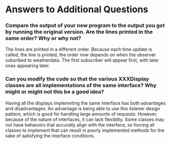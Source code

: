 # Answers to Additional Questions

### Compare the output of your new program to the output you got by running the original version. Are the lines printed in the same order? Why or why not?

The lines are printed in a different order. Because each time update is called, the line is printed, the order now depends on when the observer subsribed to weatherdata. The first subscriber will appear first, with later ones appearing later.

### Can you modify the code so that the various XXXDisplay classes are all implementations of the same interface? Why might or might not this be a good idea?

Having all the displays implemeting the same interface has both advantages and disadvantages. An advantage is being able to use this listener design pattern, which is good for handling large amounts of requests. However, because of the nature of interfaces, it can lack flexiblity. Some classes may not have behavoirs that accuratly align with the interface, so forcing all classes to implement that can result in poorly implemented methods for the sake of satisfying the interface conditions.